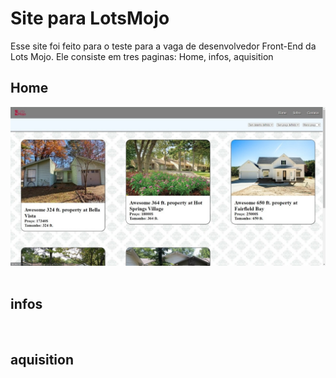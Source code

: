 

<h1>Site para LotsMojo</h1>
<p>Esse site foi feito para o teste para a vaga de desenvolvedor Front-End da Lots Mojo. Ele consiste em tres paginas: Home, infos, aquisition</p>

##

<h2>Home</h2>
<img src="./public/assets-readme/home-desktop.jpeg"/>
<img/>
<img/>
<h2>infos</h2>
<img/>
<img/>
<h2>aquisition</h2>
